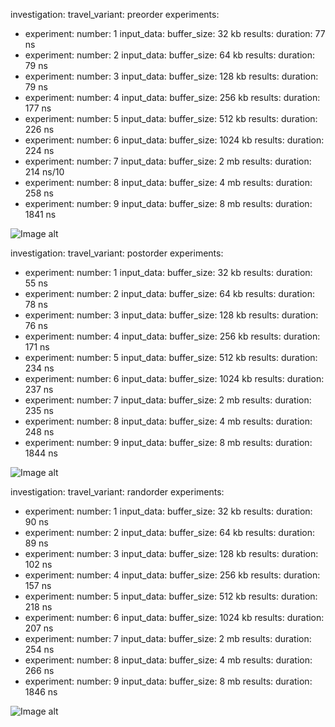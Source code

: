 
investigation: 
travel_variant: preorder
  experiments: 
- experiment: 
    number: 1
    input_data: 
      buffer_size: 32 kb
    results: 
      duration: 77 ns
- experiment: 
    number: 2
    input_data: 
      buffer_size: 64 kb
    results: 
      duration: 79 ns
- experiment: 
    number: 3
    input_data: 
      buffer_size: 128 kb
    results: 
      duration: 79 ns
- experiment: 
    number: 4
    input_data: 
      buffer_size: 256 kb
    results: 
      duration: 177 ns
- experiment: 
    number: 5
    input_data: 
      buffer_size: 512 kb
    results: 
      duration: 226 ns
- experiment: 
    number: 6
    input_data: 
      buffer_size: 1024 kb
    results: 
      duration: 224 ns
- experiment: 
    number: 7
    input_data: 
      buffer_size: 2 mb
    results: 
      duration: 214 ns/10
- experiment: 
    number: 8
    input_data: 
      buffer_size: 4 mb
    results: 
      duration: 258 ns
- experiment: 
    number: 9
    input_data: 
      buffer_size: 8 mb
    results: 
      duration: 1841 ns


![Image alt](https://github.com/bmstu-iu8-35-cpp-2019/lab-02-cache-Alexsun8/edit/lab2.0/preorder.png)


investigation: 
travel_variant: postorder
  experiments: 
- experiment: 
    number: 1
    input_data: 
      buffer_size: 32 kb
    results: 
      duration: 55 ns
- experiment: 
    number: 2
    input_data: 
      buffer_size: 64 kb
    results: 
      duration: 78 ns
- experiment: 
    number: 3
    input_data: 
      buffer_size: 128 kb
    results: 
      duration: 76 ns
- experiment: 
    number: 4
    input_data: 
      buffer_size: 256 kb
    results: 
      duration: 171 ns
- experiment: 
    number: 5
    input_data: 
      buffer_size: 512 kb
    results: 
      duration: 234 ns
- experiment: 
    number: 6
    input_data: 
      buffer_size: 1024 kb
    results: 
      duration: 237 ns
- experiment: 
    number: 7
    input_data: 
      buffer_size: 2 mb
    results: 
      duration: 235 ns
- experiment: 
    number: 8
    input_data: 
      buffer_size: 4 mb
    results: 
      duration: 248 ns
- experiment: 
    number: 9
    input_data: 
      buffer_size: 8 mb
    results: 
      duration: 1844 ns

![Image alt](https://github.com/bmstu-iu8-35-cpp-2019/lab-02-cache-Alexsun8/edit/lab2.0/postorder.png)


investigation: 
travel_variant: randorder
  experiments: 
- experiment: 
    number: 1
    input_data: 
      buffer_size: 32 kb
    results: 
      duration: 90 ns
- experiment: 
    number: 2
    input_data: 
      buffer_size: 64 kb
    results: 
      duration: 89 ns
- experiment: 
    number: 3
    input_data: 
      buffer_size: 128 kb
    results: 
      duration: 102 ns
- experiment: 
    number: 4
    input_data: 
      buffer_size: 256 kb
    results: 
      duration: 157 ns
- experiment: 
    number: 5
    input_data: 
      buffer_size: 512 kb
    results: 
      duration: 218 ns
- experiment: 
    number: 6
    input_data: 
      buffer_size: 1024 kb
    results: 
      duration: 207 ns
- experiment: 
    number: 7
    input_data: 
      buffer_size: 2 mb
    results: 
      duration: 254 ns
- experiment: 
    number: 8
    input_data: 
      buffer_size: 4 mb
    results: 
      duration: 266 ns
- experiment: 
    number: 9
    input_data: 
      buffer_size: 8 mb
    results: 
      duration: 1846 ns

![Image alt](https://github.com/bmstu-iu8-35-cpp-2019/lab-02-cache-Alexsun8/edit/lab2.0/randorder.png)
